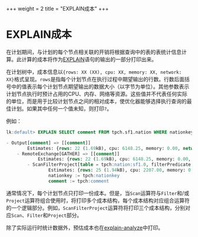 +++
weight = 2
title = "EXPLAIN成本"
+++

EXPLAIN成本
===============

在计划期间，与计划的每个节点相关联的开销将根据查询中的表的表统计信息计算。此计算的成本将作为[EXPLAIN](../sql/explain.html)语句的输出的一部分打印出来。

在计划树中，成本信息以`{rows: XX (XX), cpu: XX, memory: XX, network: XX}`格式呈现。`rows`是指每个计划节点在执行过程中期望输出的行数。行数后面括号中的值表示每个计划节点期望输出的数据大小（以字节为单位）。其他参数表示计划节点执行时预计占用的CPU、内存、网络等资源。这些值并不代表任何实际的单位，而是用于比较计划节点之间的相对成本，使优化器能够选择执行查询的最佳计划。如果其中任何一个值未知，则打印`?`。

 

例如：

``` sql
lk:default> EXPLAIN SELECT comment FROM tpch.sf1.nation WHERE nationkey > 3;

- Output[comment] => [[comment]]
        Estimates: {rows: 22 (1.69kB), cpu: 6148.25, memory: 0.00, network: 1734.25}
    - RemoteExchange[GATHER] => [[comment]]
            Estimates: {rows: 22 (1.69kB), cpu: 6148.25, memory: 0.00, network: 1734.25}
        - ScanFilterProject[table = tpch:nation:sf1.0, filterPredicate = ("nationkey" > BIGINT '3')] => [[comment]]
                Estimates: {rows: 25 (1.94kB), cpu: 2207.00, memory: 0.00, network: 0.00}/{rows: 22 (1.69kB), cpu: 4414.00, memory: 0.00, network: 0.00}/{rows: 22 (1.69kB), cpu: 6148.25, memory: 0.00, network: 0.00}
                nationkey := tpch:nationkey
                comment := tpch:comment
```


通常情况下，每个计划节点只打印一份成本。但是，当`Scan`运算符与`Filter`和/或`Project`运算符组合使用时，将打印多个成本结构，每个成本结构对应组合运算符的一个逻辑部分。例如，`ScanFilterProject`运算符将打印三个成本结构，分别对应`Scan`、`Filter`和`Project`部分。

 

除了实际运行时统计数据外，预估成本也在[explain-analyze](../sql/explain-analyze.html)中打印。
